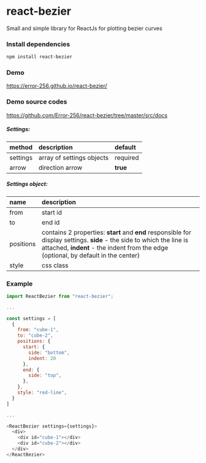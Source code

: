 # react-bezier

Small and simple library for ReactJs for plotting bezier curves

### Install dependencies

```bash
npm install react-bezier
```

### Demo

https://error-256.github.io/react-bezier/

### Demo source codes

https://github.com/Error-256/react-bezier/tree/master/src/docs

##### Settings:

| method   | description               | default  |
| :------- | :------------------------ | :------- |
| settings | array of settings objects | required |
| arrow    | direction arrow           | **true** |

##### Settings object:

| name      | description                                                                                                                                                                                                  |
| :-------- | :----------------------------------------------------------------------------------------------------------------------------------------------------------------------------------------------------------- |
| from      | start id                                                                                                                                                                                                     |
| to        | end id                                                                                                                                                                                                       |
| positions | contains 2 properties: **start** and **end** responsible for display settings. **side** - the side to which the line is attached, **indent** - the indent from the edge (optional, by default in the center) |
| style     | css class                                                                                                                                                                                                    |

### Example

```js
import ReactBezier from "react-bezier";

...

const settings = [
  {
    from: "cube-1",
    to: "cube-2",
    positions: {
      start: {
        side: "bottom",
        indent: 20
      },
      end: {
        side: "top",
      },
    },
    style: "red-line",
  }
]

...

<ReactBezier settings={settings}>
  <div>
    <div id="cube-1"></div>
    <div id="cube-2"></div>
  </div>
</ReactBezier>
```
